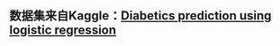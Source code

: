 ## 数据集来自Kaggle：[Diabetics prediction using logistic regression](https://www.kaggle.com/kandij/diabetes-dataset)
